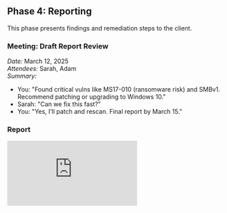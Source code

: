 ## Phase 4: Reporting

This phase presents findings and remediation steps to the client.

### Meeting: Draft Report Review
*Date:* March 12, 2025  
*Attendees:* Sarah, Adam  
*Summary:*  
- You: "Found critical vulns like MS17-010 (ransomware risk) and SMBv1. Recommend patching or upgrading to Windows 10."  
- Sarah: "Can we fix this fast?"  
- You: "Yes, I’ll patch and rescan. Final report by March 15."  

### Report
![Assessment Report.pdf](https://github.com/mohamedshibil/SecureSphere-Assessment/blob/main/Network%20Vulnerability%20Assessment%20Report%20-%20SecureSphere.pdf)  

